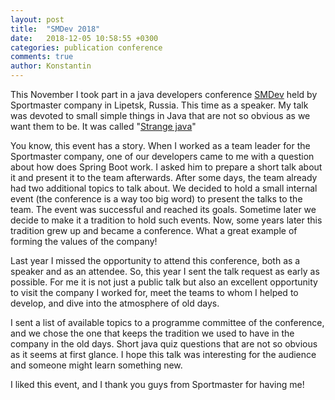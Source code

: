 ```yaml
---
layout: post
title:  "SMDev 2018"
date:   2018-12-05 10:58:55 +0300
categories: publication conference
comments: true
author: Konstantin
---
```

This November I took part in a java developers conference [SMDev][smdev-off-site] held by Sportmaster company in Lipetsk, Russia. This time as a speaker.
My talk was devoted to small simple things in Java that are not so obvious as we want them to be. It was called "[Strange java][conf-2018]"
<!--more-->

You know, this event has a story. When I worked as a team leader for the Sportmaster company, one of our developers came to me with a question about how does Spring Boot work. I asked him to prepare a short talk about it and present it to the team afterwards. After some days, the team already had two additional topics to talk about. We decided to hold a small internal event (the conference is a way too big word) to present the talks to the team. The event was successful and reached its goals. Sometime later we decide to make it a tradition to hold such events. Now, some years later this tradition grew up and became a conference. What a great example of forming the values of the company!

Last year I missed the opportunity to attend this conference, both as a speaker and as an attendee. So, this year I sent the talk request as early as possible. For me it is not just a public talk but also an excellent opportunity to visit the company I worked for, meet the teams to whom I helped to develop, and dive into the atmosphere of old days. 

I sent a list of available topics to a programme committee of the conference, and we chose the one that keeps the tradition we used to have in the company in the old days. Short java quiz questions that are not so obvious as it seems at first glance.  I hope this talk was interesting for the audience and someone might learn something new.

I liked this event, and I thank you guys from Sportmaster for having me!

[smdev-off-site]: https://smdev.sportmaster.ru/
[conf-2018]: /pub_2018_smdev